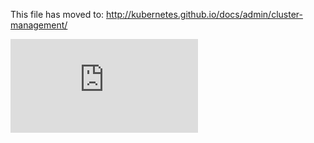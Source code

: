 <!-- BEGIN MUNGE: UNVERSIONED_WARNING -->


<!-- END MUNGE: UNVERSIONED_WARNING -->

This file has moved to: http://kubernetes.github.io/docs/admin/cluster-management/




<!-- BEGIN MUNGE: IS_VERSIONED -->
<!-- TAG IS_VERSIONED -->
<!-- END MUNGE: IS_VERSIONED -->


<!-- BEGIN MUNGE: GENERATED_ANALYTICS -->
[![Analytics](https://kubernetes-site.appspot.com/UA-36037335-10/GitHub/docs/admin/cluster-management.md?pixel)]()
<!-- END MUNGE: GENERATED_ANALYTICS -->
